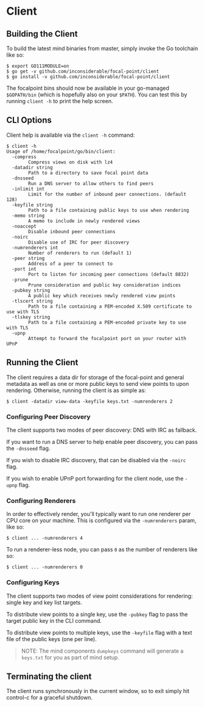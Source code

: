 # Client

## Building the Client

To build the latest mind binaries from master, simply invoke the Go toolchain like so:

```
$ export GO111MODULE=on
$ go get -v github.com/inconsiderable/focal-point/client
$ go install -v github.com/inconsiderable/focal-point/client
```

The focalpoint bins should now be available in your go-managed `$GOPATH/bin` (which is hopefully also on your `$PATH`). You can test this by running `client -h` to print the help screen.

## CLI Options

Client help is available via the `client -h` command:

```
$ client -h
Usage of /home/focalpoint/go/bin/client:
  -compress
        Compress views on disk with lz4
  -datadir string
        Path to a directory to save focal point data
  -dnsseed
        Run a DNS server to allow others to find peers
  -inlimit int
        Limit for the number of inbound peer connections. (default 128)
  -keyfile string
        Path to a file containing public keys to use when rendering
  -memo string
        A memo to include in newly rendered views
  -noaccept
        Disable inbound peer connections
  -noirc
        Disable use of IRC for peer discovery
  -numrenderers int
        Number of renderers to run (default 1)
  -peer string
        Address of a peer to connect to
  -port int
        Port to listen for incoming peer connections (default 8832)
  -prune
        Prune consideration and public key consideration indices
  -pubkey string
        A public key which receives newly rendered view points
  -tlscert string
        Path to a file containing a PEM-encoded X.509 certificate to use with TLS
  -tlskey string
        Path to a file containing a PEM-encoded private key to use with TLS
  -upnp
        Attempt to forward the focalpoint port on your router with UPnP
```

## Running the Client

The client requires a data dir for storage of the focal-point and general metadata as well as one or more public keys to send view points to upon rendering. Otherwise, running the client is as simple as:

```
$ client -datadir view-data -keyfile keys.txt -numrenderers 2
```

### Configuring Peer Discovery

The client supports two modes of peer discovery: DNS with IRC as fallback.

If you want to run a DNS server to help enable peer discovery, you can pass the `-dnsseed` flag.

If you wish to disable IRC discovery, that can be disabled via the `-noirc` flag.

If you wish to enable UPnP port forwarding for the client node, use the `-upnp` flag.

### Configuring Renderers

In order to effectively render, you'll typically want to run one renderer per CPU core on your machine. This is configured via the `-numrenderers` param, like so:

```
$ client ... -numrenderers 4
```

To run a renderer-less node, you can pass `0` as the number of renderers like so:

```
$ client ... -numrenderers 0
```

### Configuring Keys

The client supports two modes of view point considerations for rendering: single key and key list targets.

To distribute view points to a single key, use the `-pubkey` flag to pass the target public key in the CLI command.

To distribute view points to multiple keys, use the `-keyfile` flag with a text file of the public keys (one per line).

> NOTE: The mind components `dumpkeys` command will generate a `keys.txt` for you as part of mind setup.

## Terminating the client

The client runs synchronously in the current window, so to exit simply hit control-c for a graceful shutdown.
